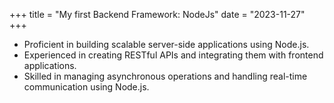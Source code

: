 +++
title = "My first Backend Framework: NodeJs"
date = "2023-11-27"
+++

- Proficient in building scalable server-side applications using Node.js.
- Experienced in creating RESTful APIs and integrating them with frontend applications.
- Skilled in managing asynchronous operations and handling real-time communication using Node.js.